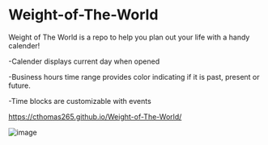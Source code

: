# Weight-of-The-World

Weight of The World is a repo to help you plan out your life with a handy calender!

-Calender displays current day when opened

-Business hours time range provides color indicating if it is past, present or future.

-Time blocks are customizable with events 

https://cthomas265.github.io/Weight-of-The-World/

![image](https://user-images.githubusercontent.com/98835210/161473317-d47c12e5-ff29-4789-b499-59cada6816ff.png)


